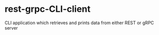 # rest-grpc-CLI-client
CLI application which retrieves and prints data from either REST or gRPC server
